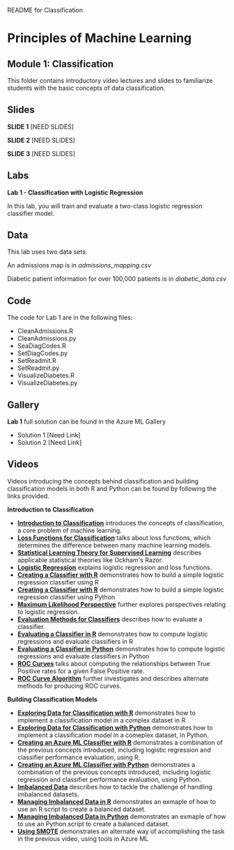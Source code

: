 README for Classification
# Principles of Machine Learning 
## Module 1: Classification

This folder contains introductory video lectures and slides to familiarize students with the basic concepts of data classification. 

## Slides  

**SLIDE 1**  [NEED SLIDES]

**SLIDE 2**  [NEED SLIDES]

**SLIDE 3**  [NEED SLIDES]

## Labs

**Lab 1 - Classification with Logistic Regression** 

 In this lab, you will train and evaluate a two-class logistic regression classifier model.

## Data

This lab uses two data sets:

An admissions map is in *admissions_mapping.csv*

Diabetic patient information for over 100,000 patients is in *diabetic_data.csv*


## Code

The code for Lab 1 are in the following files:

- CleanAdmissions.R
- CleanAdmissions.py
- SeaDiagCodes.R
- SetDiagCodes.py
- SetReadmit.R
- SetReadmit.py
- VisualizeDiabetes.R
- VisualizeDiabetes.py

## Gallery

**Lab 1** full solution can be found in the Azure ML Gallery

- Solution 1 [Need Link]
- Solution 2 [Need Link]

## Videos  

Videos introducing the concepts behind classification and building classification models in both R and Python can be found by following the links provided. 

**Introduction to Classification**

- **[Introduction to Classification](https://youtu.be/_y8fL6KHLsQ)** introduces the concepts of classification, a core problem of machine learning.
- **[Loss Functions for Classification](https://youtu.be/rL6XWev33IY)** talks about loss functions, which determines the difference between many machine learning models.
- **[Statistical Learning Theory for Supervised Learning](https://youtu.be/sQLtP0nAB8k)** describes applicable statistical theories like Ockham's Razor.
- **[Logistic Regression](https://youtu.be/k_aR5EJDHHQ)** explains logistic regression and loss functions.
- **[Creating a Classifier with R](https://youtu.be/m9UgQQSlvd0)** demonstrates how to build a simple logistic regression classifier using R
- **[Creating a Classifier with R](https://youtu.be/ov6oy-vr2IU)** demonstrates how to build a simple logistic regression classifier using Python
- **[Maximum Likelihood Perspective](https://youtu.be/cJS3G7UgoI40)** further explores perspectives relating to logistic regression.
- **[Evaluation Methods for Classifiers](https://youtu.be/YHdwPKxUeZU)** describes how to evaluate a classifier.
- **[Evaluating a Classifier in R](https://youtu.be/e_TR4tz-yOw)** demonstrates how to compute logistic regressions and evaluate classifiers in R
- **[Evaluating a Classifier in Python](https://youtu.be/Aoqe3pMvM7U)** demonstrates how to compute logistic regressions and evaluate classifiers in Python
- **[ROC Curves](https://youtu.be/j_QPgF8BTHI)** talks about computing the relationships between True Positive rates for a given False Positive rate.
- **[ROC Curve Algorithm](https://youtu.be/5-OOqo_aeCU)** further investigates and describes alternate methods for producing ROC curves.

**Building Classification Models**

- **[Exploring Data for Classification with R](https://youtu.be/IxOlCY0wNEM)** demonstrates how to implement a classification model in a complex dataset in R
- **[Exploring Data for Classification with Python](https://youtu.be/rZkk8a0CPdU)** demonstrates how to implement a classification model in a comeplex dataset, in Python.
- **[Creating an Azure ML Classifier with R](https://youtu.be/FDlI5jiWQBM)** demonstrates a combination of the previous concepts introduced, including logistic regression and classifier performance evaluation, using R.
- **[Creating an Azure ML Classifier with Python](https://youtu.be/DhfgrFXsRno)** demonstrates a combination of the previous concepts introduced, including logistic regression and classifier performance evaluation, using Python.
- **[Imbalanced Data](https://youtu.be/fSZqmHBQaAU)** describes how to tackle the challenge of handling imbalanced datasets.
- **[Managing Imbalanced Data in R](https://youtu.be/eC7fUVv5HbI)** demonstrates an exmaple of how to use an R script to create a balanced dataset. 
- **[Managing Imbalanced Data in Python](https://youtu.be/ZnUcEcalscU)** demonstrates an exmaple of how to use an Python script to create a balanced dataset. 
- **[Using SMOTE](https://youtu.be/Lp-eKm3MXoM)** demonstrates an alternate way of accomplishing the task in the previous video, using tools in Azure ML



